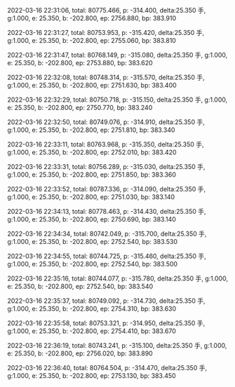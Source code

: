 2022-03-16 22:31:06, total: 80775.466, p: -314.400, delta:25.350 手, g:1.000, e: 25.350, b: -202.800, ep: 2756.880, bp: 383.910

2022-03-16 22:31:27, total: 80753.953, p: -315.420, delta:25.350 手, g:1.000, e: 25.350, b: -202.800, ep: 2755.060, bp: 383.810

2022-03-16 22:31:47, total: 80768.149, p: -315.080, delta:25.350 手, g:1.000, e: 25.350, b: -202.800, ep: 2753.880, bp: 383.620

2022-03-16 22:32:08, total: 80748.314, p: -315.570, delta:25.350 手, g:1.000, e: 25.350, b: -202.800, ep: 2751.630, bp: 383.400

2022-03-16 22:32:29, total: 80750.718, p: -315.150, delta:25.350 手, g:1.000, e: 25.350, b: -202.800, ep: 2750.770, bp: 383.240

2022-03-16 22:32:50, total: 80749.076, p: -314.910, delta:25.350 手, g:1.000, e: 25.350, b: -202.800, ep: 2751.810, bp: 383.340

2022-03-16 22:33:11, total: 80763.968, p: -315.350, delta:25.350 手, g:1.000, e: 25.350, b: -202.800, ep: 2752.010, bp: 383.420

2022-03-16 22:33:31, total: 80756.289, p: -315.030, delta:25.350 手, g:1.000, e: 25.350, b: -202.800, ep: 2751.850, bp: 383.360

2022-03-16 22:33:52, total: 80787.336, p: -314.090, delta:25.350 手, g:1.000, e: 25.350, b: -202.800, ep: 2751.030, bp: 383.140

2022-03-16 22:34:13, total: 80778.463, p: -314.430, delta:25.350 手, g:1.000, e: 25.350, b: -202.800, ep: 2750.690, bp: 383.140

2022-03-16 22:34:34, total: 80742.049, p: -315.700, delta:25.350 手, g:1.000, e: 25.350, b: -202.800, ep: 2752.540, bp: 383.530

2022-03-16 22:34:55, total: 80744.725, p: -315.460, delta:25.350 手, g:1.000, e: 25.350, b: -202.800, ep: 2752.540, bp: 383.500

2022-03-16 22:35:16, total: 80744.077, p: -315.780, delta:25.350 手, g:1.000, e: 25.350, b: -202.800, ep: 2752.540, bp: 383.540

2022-03-16 22:35:37, total: 80749.092, p: -314.730, delta:25.350 手, g:1.000, e: 25.350, b: -202.800, ep: 2754.310, bp: 383.630

2022-03-16 22:35:58, total: 80753.321, p: -314.950, delta:25.350 手, g:1.000, e: 25.350, b: -202.800, ep: 2754.410, bp: 383.670

2022-03-16 22:36:19, total: 80743.241, p: -315.100, delta:25.350 手, g:1.000, e: 25.350, b: -202.800, ep: 2756.020, bp: 383.890

2022-03-16 22:36:40, total: 80764.504, p: -314.470, delta:25.350 手, g:1.000, e: 25.350, b: -202.800, ep: 2753.130, bp: 383.450